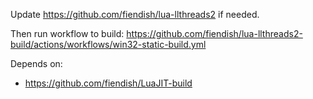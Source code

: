Update https://github.com/fiendish/lua-llthreads2 if needed.

Then run workflow to build: https://github.com/fiendish/lua-llthreads2-build/actions/workflows/win32-static-build.yml

Depends on: 
* https://github.com/fiendish/LuaJIT-build
